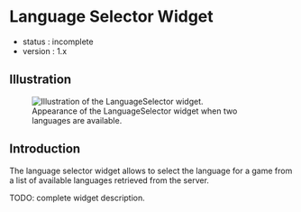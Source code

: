 # Language Selector Widget
 - status : incomplete
 - version : 1.x

## Illustration
<figure>
  <img src="http://nodegame.org/images/wiki/LanguageSelector.png" alt="Illustration of the LanguageSelector widget.">
  <br>
  <figcaption>Appearance of the LanguageSelector widget when two
  languages are available.</figcaption>
</figure>


## Introduction

The language selector widget allows to select the language for a game
from a list of available languages retrieved from the server.

TODO: complete widget description.

